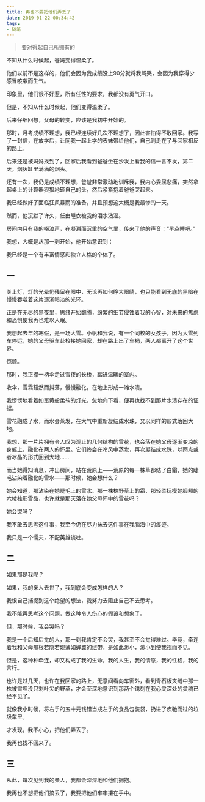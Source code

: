 ```yaml
---
title: 再也不要把他们弄丢了
date: 2019-01-22 00:34:42
tags:
- 随笔
---
```


> 要对得起自己所拥有的



<!--more-->

不知从什么时候起，爸妈变得温柔了。

他们以前不是这样的，他们会因为我成绩没上90分就将我骂哭，会因为我穿得少感冒咳嗽而生气。

印象里，他们很不好惹，所有任性的要求，我都没有勇气开口。

但是，不知从什么时候起，他们变得温柔了。

后来仔细回想，父母的转变，应该是我初中开始的。

那时，月考成绩不理想，我已经连续好几次不理想了，因此害怕得不敢回家。我写了一封信，在放学后，让同我一起上学的表妹带给他们，自己则走在了与回家相反的路上。

后来还是被妈妈找到了，回家后我看到爸爸坐在沙发上看我的信一言不发，第二天，烟灰缸里满满的烟头。

还有一次，我仍是成绩不理想，爸爸非常激动地训斥我，我内心委屈悲痛，突然拿起桌上的计算器狠狠地砸自己的头，然后紧紧抱着爸爸哭起来。

我已经做好了面临狂风暴雨的准备，并且预想这大概是我最惨的一天。

然而，他沉默了许久，任由睡衣被我的泪水沾湿。

房间内只有我的啜泣声，在凝滞而沉重的空气里，传来了他的声音：“早点睡吧。”

我想，大概是从那一刻开始，他开始意识到：

我已经是一个有丰富情感和独立人格的个体了。

## 一

关上灯，灯的光晕仍残留在眼中，无论再如何睁大眼睛，也只能看到无底的黑暗在慢慢吞噬着这片逐渐暗淡的光环。

正是在无尽的黑夜里，思绪开始翻腾，纷繁的细节侵蚀着我的心智，对未来的焦虑和恐惧使我再也难以入眠。

我想起去年的寒假，是一场大雪。小帆和我说，有一个同校的女孩子，因为大雪列车停运，她的父母驱车赴校接她回家，却在路上出了车祸，两人都离开了这个世界。

惊颤。

那时，我正撑一柄伞走过雪夜的长桥，踏进温暖的室内。

收伞，雪霜豁然而抖落，慢慢融化，在地上形成一滩水渍。

我愣愣地看着如蛋黄般柔软的灯光，忽地向下看，便再也找不到那片水渍存在的证据。

雪花融成了水，而水会蒸发，在大气中重新凝结成水珠，又以同样的形式落回大地。

我想，那一片片拥有令人叹为观止的几何结构的雪花，也会落在她父母逐渐变凉的身躯上，融化在两人的怀里。它们终会在冷风中蒸发，再次凝结成水珠，以雨点或者冰晶的形式回到大地……

而当她得知消息，冲出房间，站在荒原上——荒原的每一株草都结了白霜，她的睫毛沾染着融化的雪水——那时候，她会想什么？

她会知道，那沾染在她睫毛上的雪水、那一株株野草上的霜、那轻柔抚摸她脸颊的六棱柱形雪晶，也许就是那天落在她父母怀中的雪花吗？

她会哭吗？

我不敢去思考这件事，我至今仍在尽力抹去这件事在我脑海中的痕迹。

我只是一个懦夫，不配英雄谈吐。

## 二

如果那是我呢？

如果，我的亲人去世了，我到底会变成怎样的人？

我恨自己捕捉到这个绝望的想法，我努力去阻止自己不去思考。

我不能再思考这个问题，做这种令人伤心的假设和想象了。

但，那时候，我会哭吗？

我是一个后知后觉的人，那一刻我肯定不会哭，我甚至不会觉得难过。毕竟，牵连着我和父母那根若隐若现薄如蝉翼的纽带，是如此渺小，渺小到使我视而不见。

但是，这种种牵连，却又构成了我的生命，我的人生，我的情感，我的性格，我的言行。

也许是过几天，也许在我回家的路上，无意间看向车窗外，看到青石板夹缝中那一株被雪埋没只剩叶尖的野草，才会至深地意识到那两个镌刻在我心灵深处的灵魂已经不见了。

就像我小时候，将右手的五十元钱错当成左手的食品包装袋，扔进了疾驰而过的垃圾车里。

才发现，我不小心，把他们弄丢了。

我再也找不回来了。

## 三

从此，每次见到我的亲人，我都会深深地和他们拥抱。

我再也不想把他们搞丢了，我要把他们牢牢攥在手中。